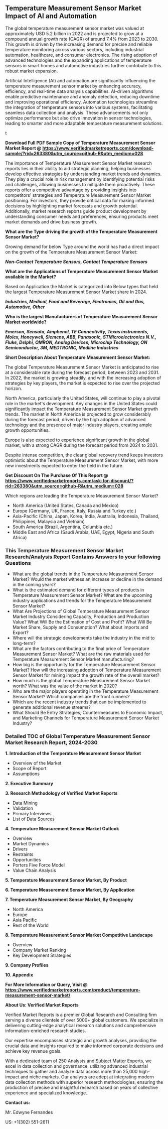 <h2>Temperature Measurement Sensor Market Impact of AI and Automation</h2><p>The global temperature measurement sensor market was valued at approximately USD 5.2 billion in 2022 and is projected to grow at a compound annual growth rate (CAGR) of around 7.4% from 2023 to 2030. This growth is driven by the increasing demand for precise and reliable temperature monitoring across various sectors, including industrial automation, healthcare, and consumer electronics. The rising adoption of advanced technologies and the expanding applications of temperature sensors in smart homes and automotive industries further contribute to this robust market expansion.</p><p>Artificial Intelligence (AI) and automation are significantly influencing the temperature measurement sensor market by enhancing accuracy, efficiency, and real-time data analysis capabilities. AI-driven algorithms enable predictive maintenance and anomaly detection, reducing downtime and improving operational efficiency. Automation technologies streamline the integration of temperature sensors into various systems, facilitating seamless data collection and analysis. These advancements not only optimize performance but also drive innovation in sensor technologies, leading to smarter and more adaptable temperature measurement solutions.</p>t</p><p id="" class=""><strong>Download Full PDF Sample Copy of Temperature Measurement Sensor Market Report @ <a href="https://www.verifiedmarketreports.com/download-sample/?rid=263380&utm_source=github-R&utm_medium=028" target="_blank">https://www.verifiedmarketreports.com/download-sample/?rid=263380&utm_source=github-R&utm_medium=028</a></strong></p><p>The importance of&nbsp;Temperature Measurement Sensor Market research reports lies in their ability to aid strategic planning, helping businesses develop effective strategies by understanding market trends and dynamics. They play a crucial role in risk management by identifying potential risks and challenges, allowing businesses to mitigate them proactively. These reports offer a competitive advantage by providing insights into competitors' strategies and Temperature Measurement Sensor Market positioning. For investors, they provide critical data for making informed decisions by highlighting market forecasts and growth potential. Additionally, market research reports guide product development by understanding consumer needs and preferences, ensuring products meet market demands and drive business growth.</p><p><strong>What are the&nbsp;Type driving the growth of the Temperature Measurement Sensor Market?</strong></p><p id="" class="">Growing demand for below Type around the world has had a direct impact on the growth of the Temperature Measurement Sensor Market:</p><em><strong>Non-Contact Temperature Sensors, Contact Temperature Sensors</strong></em></p><strong>What are the&nbsp;Applications&nbsp;of Temperature Measurement Sensor Market available in the Market?</strong></p><p id="" class="">Based on Application the Market is categorized into Below types that held the largest Temperature Measurement Sensor Market share In 2024.</p><em><strong>Industries, Medical, Food and Beverage, Electronics, Oil and Gas, Automotive, Other</strong></em></p><strong>Who is the largest Manufacturers of Temperature Measurement Sensor Market worldwide?</strong></p><p><em><strong>Emerson, Sensata, Amphenol, TE Connectivity, Texas instruments, Molex, Honeywell, Siemens, ABB, Panasonic, STMicroelectronics N.V., Fluke, Delphi, OMRON, Analog Devices, Microchip Technology, ON Semiconductor, 3M, MEDTRONIC, Medline Industries</strong></em></p><p id="" class=""><strong>Short Description About Temperature Measurement Sensor Market:</strong></p><p>The global Temperature Measurement Sensor Market is anticipated to rise at a considerable rate during the forecast period, between 2023 and 2031. In 2022, the market is growing steadily, and with the increasing adoption of strategies by key players, the market is expected to rise over the projected horizon.</p><p>North America, particularly the United States, will continue to play a pivotal role in the market's development. Any changes in the United States could significantly impact the Temperature Measurement Sensor Market growth trends. The market in North America is projected to grow considerably during the forecast period, driven by the high adoption of advanced technology and the presence of major industry players, creating ample growth opportunities.</p><p>Europe is also expected to experience significant growth in the global market, with a strong CAGR during the forecast period from 2024 to 2031.</p><p>Despite intense competition, the clear global recovery trend keeps investors optimistic about the Temperature Measurement Sensor Market, with more new investments expected to enter the field in the future.</p><p id="" class=""><strong>Get Discount On The Purchase Of This Report @ <a href="https://www.verifiedmarketreports.com/ask-for-discount/?rid=263380&utm_source=github-R&utm_medium=028" target="_blank">https://www.verifiedmarketreports.com/ask-for-discount/?rid=263380&utm_source=github-R&utm_medium=028</a></strong></p>Which regions are leading the Temperature Measurement Sensor Market?</p><ul><li>North America (United States, Canada and Mexico)</li><li>Europe (Germany, UK, France, Italy, Russia and Turkey etc.)</li><li>Asia-Pacific (China, Japan, Korea, India, Australia, Indonesia, Thailand, Philippines, Malaysia and Vietnam)</li><li>South America (Brazil, Argentina, Columbia etc.)</li><li>Middle East and Africa (Saudi Arabia, UAE, Egypt, Nigeria and South Africa)</li></ul><h3 id="" class="">This Temperature Measurement Sensor Market Research/Analysis Report Contains Answers to your following Questions</h3><ul><li>What are the global trends in the Temperature Measurement Sensor Market? Would the market witness an increase or decline in the demand in the coming years?</li><li>What is the estimated demand for different types of products in Temperature Measurement Sensor Market? What are the upcoming industry applications and trends for the Temperature Measurement Sensor Market?</li><li>What Are Projections of Global Temperature Measurement Sensor Market Industry Considering Capacity, Production and Production Value? What Will Be the Estimation of Cost and Profit? What Will Be Market Share, Supply and Consumption? What about imports and Export?</li><li>Where will the strategic developments take the industry in the mid to long-term?</li><li>What are the factors contributing to the final price of Temperature Measurement Sensor Market? What are the raw materials used for Temperature Measurement Sensor Market manufacturing?</li><li>How big is the opportunity for the Temperature Measurement Sensor Market? How will the increasing adoption of Temperature Measurement Sensor Market for mining impact the growth rate of the overall market?</li><li>How much is the global Temperature Measurement Sensor Market worth? What was the value of the market In 2020?</li><li>Who are the major players operating in the Temperature Measurement Sensor Market? Which companies are the front runners?</li><li>Which are the recent industry trends that can be implemented to generate additional revenue streams?</li><li>What Should Be Entry Strategies, Countermeasures to Economic Impact, and Marketing Channels for Temperature Measurement Sensor Market Industry?</li></ul><h3 id="" class="">Detailed TOC of Global Temperature Measurement Sensor Market Research Report, 2024-2030</h3><p id="" class=""><strong>1. Introduction of the Temperature Measurement Sensor Market</strong></p><ul><li>Overview of the Market</li><li>Scope of Report</li><li>Assumptions</li></ul><p id="" class=""><strong>2. Executive Summary</strong></p><p id="" class=""><strong>3. Research Methodology of Verified Market Reports</strong></p><ul><li>Data Mining</li><li>Validation</li><li>Primary Interviews</li><li>List of Data Sources</li></ul><p id="" class=""><strong>4. Temperature Measurement Sensor Market Outlook</strong></p><ul><li>Overview</li><li>Market Dynamics</li><li>Drivers</li><li>Restraints</li><li>Opportunities</li><li>Porters Five Force Model</li><li>Value Chain Analysis</li></ul><p id="" class=""><strong>5. Temperature Measurement Sensor Market, By Product</strong></p><p id="" class=""><strong>6. Temperature Measurement Sensor Market, By Application</strong></p><p id="" class=""><strong>7. Temperature Measurement Sensor Market, By Geography</strong></p><ul><li>North America</li><li>Europe</li><li>Asia Pacific</li><li>Rest of the World</li></ul><p id="" class=""><strong>8. Temperature Measurement Sensor Market Competitive Landscape</strong></p><ul><li>Overview</li><li>Company Market Ranking</li><li>Key Development Strategies</li></ul><p id="" class=""><strong>9. Company Profiles</strong></p><p id="" class=""><strong>10. Appendix</strong></p><p id="" class=""><strong>For More Information or Query, Visit @ <a href="https://www.verifiedmarketreports.com/product/temperature-measurement-sensor-market/" target="_blank">https://www.verifiedmarketreports.com/product/temperature-measurement-sensor-market/</a></strong></p><p id="" class=""><strong>About Us: Verified Market Reports</strong></p><p id="" class="">Verified Market Reports is a premier Global Research and Consulting firm serving a diverse clientele of over 5000+ global customers. We specialize in delivering cutting-edge analytical research solutions and comprehensive information-enriched research studies.</p><p id="" class="">Our expertise encompasses strategic and growth analyses, providing the crucial data and insights required to make informed corporate decisions and achieve key revenue goals.</p><p id="" class="">With a dedicated team of 250 Analysts and Subject Matter Experts, we excel in data collection and governance, utilizing advanced industrial techniques to gather and analyze data across more than 25,000 high-impact and niche markets. Our analysts are adept at integrating modern data collection methods with superior research methodologies, ensuring the production of precise and insightful research based on years of collective experience and specialized knowledge.</p><p id="" class=""><strong>Contact us:</strong></p><p id="" class="">Mr. Edwyne Fernandes</p><p id="" class="">US: +1(302) 551-2611</p>